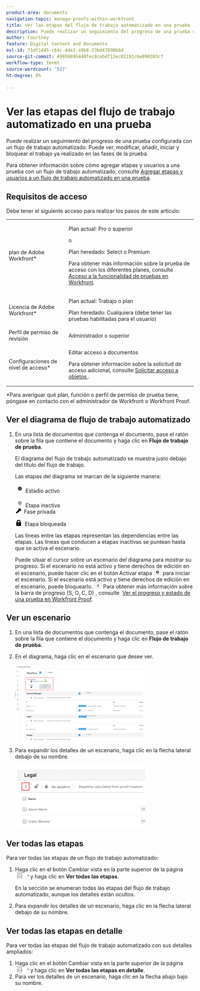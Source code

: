 ```yaml
---
product-area: documents
navigation-topic: manage-proofs-within-workfront
title: Ver las etapas del flujo de trabajo automatizado en una prueba
description: Puede realizar un seguimiento del progreso de una prueba configurada con un flujo de trabajo automatizado. Puede ver, modificar, añadir, iniciar y bloquear el trabajo ya realizado en las fases de la prueba.
author: Courtney
feature: Digital Content and Documents
exl-id: 71df1445-c64c-4de2-a9b8-23bd47898b6d
source-git-commit: 49950895440fec8cebdf12ec81191c6e890383cf
workflow-type: tm+mt
source-wordcount: '527'
ht-degree: 0%

---
```


# Ver las etapas del flujo de trabajo automatizado en una prueba

Puede realizar un seguimiento del progreso de una prueba configurada con un flujo de trabajo automatizado. Puede ver, modificar, añadir, iniciar y bloquear el trabajo ya realizado en las fases de la prueba.

Para obtener información sobre cómo agregar etapas y usuarios a una prueba con un flujo de trabajo automatizado, consulte [Agregar etapas y usuarios a un flujo de trabajo automatizado en una prueba](../../../review-and-approve-work/proofing/managing-proofs-within-workfront/add-stages-users-to-automated-workflow-proof.md).

## Requisitos de acceso

Debe tener el siguiente acceso para realizar los pasos de este artículo:

<table style="table-layout:auto"> 
 <col> 
 <col> 
 <tbody> 
  <tr> 
   <td role="rowheader">plan de Adobe Workfront*</td> 
   <td> <p>Plan actual: Pro o superior</p> <p>o</p> <p>Plan heredado: Select o Premium</p> <p>Para obtener más información sobre la prueba de acceso con los diferentes planes, consulte <a href="/help/quicksilver/administration-and-setup/manage-workfront/configure-proofing/access-to-proofing-functionality.md" class="MCXref xref">Acceso a la funcionalidad de pruebas en Workfront</a>.</p> </td> 
  </tr> 
  <tr> 
   <td role="rowheader">Licencia de Adobe Workfront*</td> 
   <td> <p>Plan actual: Trabajo o plan</p> <p>Plan heredado: Cualquiera (debe tener las pruebas habilitadas para el usuario)</p> </td> 
  </tr> 
  <tr> 
   <td role="rowheader">Perfil de permiso de revisión </td> 
   <td>Administrador o superior</td> 
  </tr> 
  <tr> 
   <td role="rowheader">Configuraciones de nivel de acceso*</td> 
   <td> <p>Editar acceso a documentos</p> <p>Para obtener información sobre la solicitud de acceso adicional, consulte <a href="../../../workfront-basics/grant-and-request-access-to-objects/request-access.md" class="MCXref xref">Solicitar acceso a objetos </a>.</p> </td> 
  </tr> 
 </tbody> 
</table>

&#42;Para averiguar qué plan, función o perfil de permiso de prueba tiene, póngase en contacto con el administrador de Workfront o Workfront Proof.

## Ver el diagrama de flujo de trabajo automatizado

1. En una lista de documentos que contenga el documento, pase el ratón sobre la fila que contiene el documento y haga clic en **Flujo de trabajo de prueba**.

   El diagrama del flujo de trabajo automatizado se muestra justo debajo del título del flujo de trabajo.

   Las etapas del diagrama se marcan de la siguiente manera:

   ![dot.png](assets/dot.png) Estadio activo

   ![gray_dot.png](assets/grey-dot.png) Etapa inactiva\
   ![sbw-key-icon.png](assets/sbw-key-icon.png)  Fase privada

   ![sbw-padlock-icon.png](assets/sbw-padlock-icon.png)  Etapa bloqueada

   Las líneas entre las etapas representan las dependencias entre las etapas. Las líneas que conducen a etapas inactivas se puntean hasta que se activa el escenario.

   Puede situar el cursor sobre un escenario del diagrama para mostrar su progreso. Si el escenario no está activo y tiene derechos de edición en el escenario, puede hacer clic en el botón Activar etapa ![](assets/activate-stage-btn.png) para iniciar el escenario. Si el escenario está activo y tiene derechos de edición en el escenario, puede bloquearlo. ![](assets/lock-stage-btn.png) Para obtener más información sobre la barra de progreso (S, O, C, D) , consulte  [Ver el progreso y estado de una prueba en Workfront Proof](../../../workfront-proof/wp-work-proofsfiles/manage-your-work/view-progress-and-status-of-proof.md).

## Ver un escenario

1. En una lista de documentos que contenga el documento, pase el ratón sobre la fila que contiene el documento y haga clic en **Flujo de trabajo de prueba**.
1. En el diagrama, haga clic en el escenario que desee ver.

   ![](assets/view-stage-diagram-350x204.png)

1. Para expandir los detalles de un escenario, haga clic en la flecha lateral debajo de su nombre.

   ![](assets/stage-details-caret-350x167.png)

## Ver todas las etapas

Para ver todas las etapas de un flujo de trabajo automatizado:

1. Haga clic en el botón Cambiar vista en la parte superior de la página ![](assets/change-view-btn.png)y haga clic en **Ver todas las etapas**.

   En la sección se enumeran todas las etapas del flujo de trabajo automatizado, aunque los detalles están ocultos.

1. Para expandir los detalles de un escenario, haga clic en la flecha lateral debajo de su nombre.

## Ver todas las etapas en detalle

Para ver todas las etapas del flujo de trabajo automatizado con sus detalles ampliados:

1. Haga clic en el botón Cambiar vista en la parte superior de la página ![](assets/change-view-btn.png)y haga clic en **Ver todas las etapas en detalle**.
1. Para ver los detalles de un escenario, haga clic en la flecha abajo bajo su nombre.

